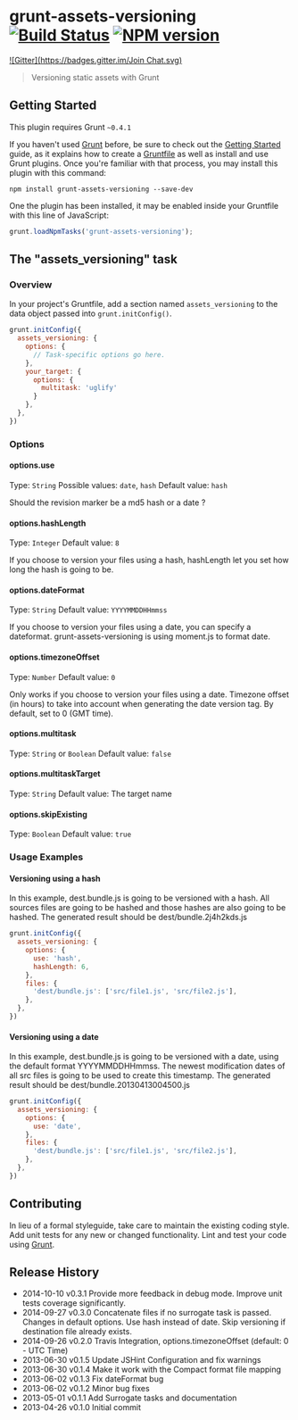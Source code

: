 # grunt-assets-versioning [![Build Status](https://travis-ci.org/theasta/grunt-assets-versioning.svg?branch=master)](https://travis-ci.org/theasta/grunt-assets-versioning) [![NPM version](https://badge.fury.io/js/grunt-assets-versioning.svg)](http://badge.fury.io/js/grunt-assets-versioning)
[![Gitter](https://badges.gitter.im/Join Chat.svg)](https://gitter.im/theasta/grunt-assets-versioning?utm_source=badge&utm_medium=badge&utm_campaign=pr-badge&utm_content=badge)

> Versioning static assets with Grunt

## Getting Started
This plugin requires Grunt `~0.4.1`

If you haven't used [Grunt](http://gruntjs.com/) before, be sure to check out the [Getting Started](http://gruntjs.com/getting-started) guide, as it explains how to create a [Gruntfile](http://gruntjs.com/sample-gruntfile) as well as install and use Grunt plugins. Once you're familiar with that process, you may install this plugin with this command:

```shell
npm install grunt-assets-versioning --save-dev
```

One the plugin has been installed, it may be enabled inside your Gruntfile with this line of JavaScript:

```js
grunt.loadNpmTasks('grunt-assets-versioning');
```

## The "assets_versioning" task

### Overview
In your project's Gruntfile, add a section named `assets_versioning` to the data object passed into `grunt.initConfig()`.

```js
grunt.initConfig({
  assets_versioning: {
    options: {
      // Task-specific options go here.
    },
    your_target: {
      options: {
        multitask: 'uglify'
      }
    },
  },
})
```

### Options

#### options.use
Type: `String`
Possible values: `date`, `hash`
Default value: `hash`

Should the revision marker be a md5 hash or a date ?

#### options.hashLength
Type: `Integer`
Default value: `8`

If you choose to version your files using a hash, hashLength let you set how
long the hash is going to be.

#### options.dateFormat
Type: `String`
Default value: `YYYYMMDDHHmmss`


If you choose to version your files using a date, you can specify a
dateformat. grunt-assets-versioning is using moment.js to format date.

#### options.timezoneOffset
Type: `Number`
Default value: `0`

Only works if you choose to version your files using a date.
Timezone offset (in hours) to take into account when generating the date version tag. By default, set to 0 (GMT time).

#### options.multitask
Type: `String` or `Boolean`
Default value: `false`

#### options.multitaskTarget
Type: `String`
Default value: The target name

#### options.skipExisting
Type: `Boolean`
Default value: `true`


### Usage Examples

#### Versioning using a hash
In this example, dest.bundle.js is going to be versioned with a hash. All sources files are going to be hashed and those hashes are also going to be hashed. The generated result should be
dest/bundle.2j4h2kds.js

```js
grunt.initConfig({
  assets_versioning: {
    options: {
      use: 'hash',
      hashLength: 6,
    },
    files: {
      'dest/bundle.js': ['src/file1.js', 'src/file2.js'],
    },
  },
})
```

#### Versioning using a date
In this example, dest.bundle.js is going to be versioned with a date, using
the default format YYYYMMDDHHmmss. The newest modification dates of all src files is
going to be used to create this timestamp. The generated result should be
dest/bundle.20130413004500.js

```js
grunt.initConfig({
  assets_versioning: {
    options: {
      use: 'date',
    },
    files: {
      'dest/bundle.js': ['src/file1.js', 'src/file2.js'],
    },
  },
})
```

## Contributing
In lieu of a formal styleguide, take care to maintain the existing coding style. Add unit tests for any new or changed functionality. Lint and test your code using [Grunt](http://gruntjs.com/).

## Release History

* 2014-10-10   v0.3.1   Provide more feedback in debug mode. Improve unit tests coverage significantly.
* 2014-09-27   v0.3.0   Concatenate files if no surrogate task is passed. Changes in default options. Use hash instead of date. Skip versioning if destination file already exists.
* 2014-09-26   v0.2.0   Travis Integration, options.timezoneOffset (default: 0 - UTC Time)
* 2013-06-30   v0.1.5   Update JSHint Configuration and fix warnings
* 2013-06-30   v0.1.4   Make it work with the Compact format file mapping
* 2013-06-02   v0.1.3   Fix dateFormat bug
* 2013-06-02   v0.1.2   Minor bug fixes
* 2013-05-01   v0.1.1   Add Surrogate tasks and documentation
* 2013-04-26   v0.1.0   Initial commit
